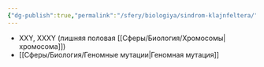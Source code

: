```yaml
---
{"dg-publish":true,"permalink":"/sfery/biologiya/sindrom-klajnfeltera/","tags":["Генетика"]}
---
```


- XXY, XXXY (лишняя половая [[Сферы/Биология/Хромосомы\|хромосома]]) 
- [[Сферы/Биология/Геномные мутации\|Геномная мутация]] 